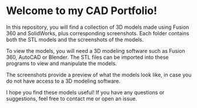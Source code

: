 # Welcome to my CAD Portfolio!

In this repository, you will find a collection of 3D models made using Fusion 360 and SolidWorks, plus corresponding screenshots. Each folder contains both the STL models and the screenshots of the models.

To view the models, you will need a 3D modeling software such as Fusion 360, AutoCAD or Blender. The STL files can be imported into these programs to view and manipulate the models.

The screenshots provide a preview of what the models look like, in case you do not have access to a 3D modeling software.

I hope you find these models useful! If you have any questions or suggestions, feel free to contact me or open an issue.
